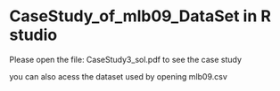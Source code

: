 # CaseStudy_of_mlb09_DataSet in R studio

Please open the file: CaseStudy3_sol.pdf to see the case study

you can also acess the dataset used by opening mlb09.csv
